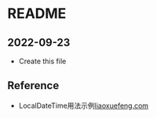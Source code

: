 # README

## 2022-09-23

* Create this file

## Reference

* LocalDateTime用法示例[liaoxuefeng.com](https://www.liaoxuefeng.com/wiki/1252599548343744/1303871087444002)
